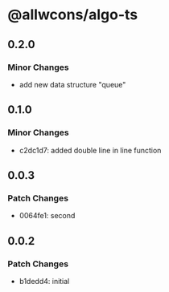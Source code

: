 # @allwcons/algo-ts

## 0.2.0

### Minor Changes

- add new data structure "queue"

## 0.1.0

### Minor Changes

- c2dc1d7: added double line in line function

## 0.0.3

### Patch Changes

- 0064fe1: second

## 0.0.2

### Patch Changes

- b1dedd4: initial
